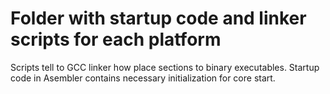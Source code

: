 # Folder with startup code and linker scripts for each platform

Scripts tell to GCC linker how place sections to binary executables.
Startup code in Asembler contains necessary initialization for core start.
 